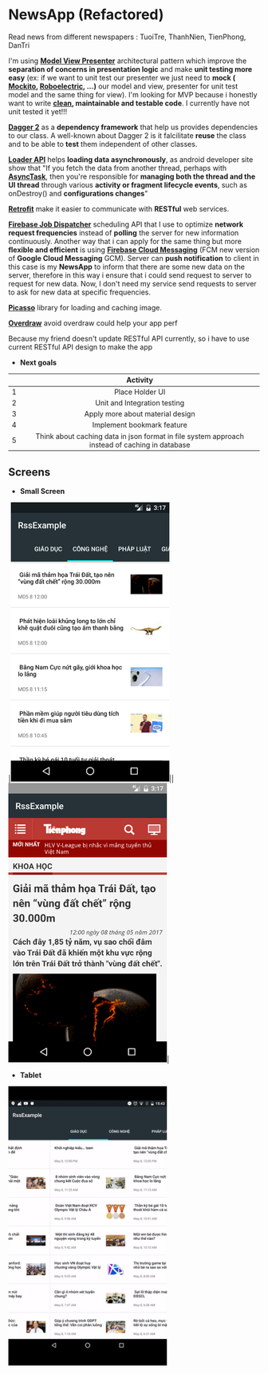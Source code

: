 # NewsApp (Refactored)
Read news from different newspapers : TuoiTre, ThanhNien, TienPhong, DanTri

I'm using **[Model View Presenter](https://en.wikipedia.org/wiki/Model%E2%80%93view%E2%80%93presenter)** architectural pattern which improve the **separation of concerns in presentation logic** and make **unit testing more easy** (ex: if we want to unit test our presenter we just need to **mock ( [Mockito](http://site.mockito.org/), [Roboelectric](http://robolectric.org/), ...)** our model and view, presenter for unit test model and the same thing for view). I'm looking for MVP because i honestly want to write **[clean](https://www.amazon.com/Clean-Code-Handbook-Software-Craftsmanship/dp/0132350882), maintainable and testable code**. I currently have not unit tested it yet!!!


**[Dagger 2](https://github.com/google/dagger)** as a **dependency framework** that help us provides dependencies to our class. A well-known about Dagger 2 is it falcilitate **reuse** the class and to be able to **test** them independent of other classes.

**[Loader API](https://developer.android.com/guide/components/loaders.html)** helps **loading data asynchronously**, as android developer site show that "If you fetch the data from another thread, perhaps with **[AsyncTask](https://developer.android.com/reference/android/os/AsyncTask.html)**, then you're responsible for **managing both the thread and the UI thread** through various **activity or fragment lifecycle events**, such as onDestroy() and **configurations changes**"

**[Retrofit](http://square.github.io/retrofit/)** make it easier to communicate with **RESTful** web services. 

**[Firebase Job Dispatcher](https://github.com/firebase/firebase-jobdispatcher-android#user-content-firebase-jobdispatcher-)** scheduling API that I use to optimize **network request frequencies** instead of **polling** the server for new information continuously. Another way that i can apply for the same thing but more **flexible and efficient** is using **[Firebase Cloud Messaging](https://developers.google.com/cloud-messaging/)** (FCM new version of **Google Cloud Messaging** GCM). Server can **push notification** to client in this case is my **NewsApp** to inform that there are some new data on the server, therefore in this way i ensure that i could send request to server to request for new data. Now, I don't need my service send requests to server to ask for new data at specific frequencies.

**[Picasso](http://square.github.io/picasso/)** library for loading and caching image.

**[Overdraw](https://developer.android.com/studio/profile/dev-options-overdraw.html)** avoid overdraw could help your app perf

Because my friend doesn't update RESTful API currently, so i have to use current RESTful API design to make the app


- **Next goals**

|               |   Activity    |    
| ------------- |:-------------:|
|1| Place Holder UI |
|2| Unit and Integration testing |
|3| Apply more about material design |
|4| Implement bookmark feature |
|5| Think about caching data in json format in file system approach instead of caching in database |




Screens
-----

- **Small Screen**

|<img src="https://github.com/PeaceOfHeaven/NewsApp/blob/master/screenshots/Screenshot_1497169024.png" width="318" height="560" >||<img src="https://github.com/PeaceOfHeaven/NewsApp/blob/master/screenshots/Screenshot_1497169035.png" width="318" height="560" >|


- **Tablet**
<img src="https://github.com/PeaceOfHeaven/NewsApp/blob/master/screenshots/ezgif.com-video-to-gif.gif" width="318" height="560" >

